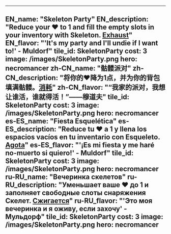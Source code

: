 ---

EN_name: "Skeleton Party"
EN_description: "Reduce your ❤️ to 1 and fill the empty slots in your inventory with Skeleton. <u>Exhaust</u>"
EN_flavor: "'It's my party and I'll undie if I want to!' - Muldorf"
tile_id: SkeletonParty
cost: 3
image: /images/SkeletonParty.png
hero: necromancer
zh-CN_name: "骷髅派对"
zh-CN_description: "将你的❤️降为1点，并为你的背包填满骷髅。<u>消耗</u>"
zh-CN_flavor: "“我家的派对，我想让谁活，谁就得活！”——穆道夫"
tile_id: SkeletonParty
cost: 3
image: /images/SkeletonParty.png
hero: necromancer
es-ES_name: "Fiesta Esquelética"
es-ES_description: "Reduce tu ❤️ a 1 y llena los espacios vacíos en tu inventario con Esqueleto. <u>Agota</u>"
es-ES_flavor: "'¡Es mi fiesta y me haré no-muerto si quiero!' - Muldorf"
tile_id: SkeletonParty
cost: 3
image: /images/SkeletonParty.png
hero: necromancer
ru-RU_name: "Вечеринка скелетов"
ru-RU_description: "Уменьшает ваше ❤️ до 1 и заполняет свободные слоты снаряжения Скелет. <u>Сжигается</u>"
ru-RU_flavor: "'Это моя вечеринка и я оживу, если захочу' - Мульдорф"
tile_id: SkeletonParty
cost: 3
image: /images/SkeletonParty.png
hero: necromancer
---